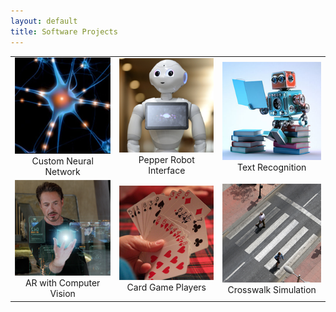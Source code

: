 ```yaml
---
layout: default
title: Software Projects
---
```


| | | |
|:-:|:-:|:-:|
| ![](assets/neuron.png) <br> Custom Neural Network| ![](assets/pepper.png) <br> Pepper Robot Interface| ![](assets/readingRobot.png) <br> Text Recognition  |
| ![](assets/hologram.png) <br> AR with Computer Vision| ![](assets/cards.png) <br> Card Game Players| ![](assets/crosswalk.png) <br> Crosswalk Simulation |
